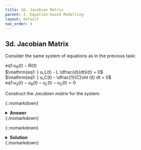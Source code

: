 ```yaml
---
title: 3d. Jacobian Matrix
parent: 3. Equation-based Modelling
layout: default
nav_order: 4
---
```


## 3d. Jacobian Matrix

Consider the same system of equations as in the previous task:

$\mathrm{eq1: } u_R(t) - R i(t)$\
$\mathrm{eq1: } u_L(t) - L \dfrac{d}{dt}i(t) = 0$\
$\mathrm{eq1: } u_C(t) - \dfrac{1}{C}\int i(t) dt = 0$\
$\mathrm{eq1: } u_S(t) - u_R(t) - u_L(t) - u_C(t) = 0$

Construct the *Jacobian matrix* for the system.

{::nomarkdown}<details><summary><strong>Answer</strong></summary>{:/nomarkdown}
\begin{tabular}{r | c c c c}
& $i$ & $u_R $ u_L $ u_C \\
\hline
& eq1 & -R & 1 & 0 & 0 \\
& eq2 & 0 & 0 & 1 & 0 \\
& eq3 & 0 & 0 & 0 & 1 \\
& eq4 & 0 & -1 & -1 & -1 \\
\end{tabular}

{::nomarkdown}</details>{:/nomarkdown}



{::nomarkdown}<details><summary><strong>Solution</strong></summary>{:/nomarkdown}

The Jacobian matrix is the matrix of the partial derivative of each equation with respect to each variable. This is used e.g. for iterating using Newton's method.

Note that we only differentiate with respect to the actual variables - **not** their derivatives or integrals. 

Note that derivatives and integrals also counts. Delayed variables, in the case of *difference equations*, however does not (but this is not relevant for this task).

We use the same variable order as in the previous task: $\left[i, u_R, u_L, u_C\right]$.

Equation 1 differentiated with respect to variable $i$ is calculated as:

$\dfrac{\partial}{\partial i}\left(u_R-R i\right) = -R$

We populate now populate the Jacobian matrix by repeating this for each combination of equation and variable:

\begin{tabular}{r | c c c c}
& $i$ & $u_R $ u_L $ u_C \\
\hline
& eq1 & -R & 1 & 0 & 0 \\
& eq2 & 0 & 0 & 1 & 0 \\
& eq3 & 0 & 0 & 0 & 1 \\
& eq4 & 0 & -1 & -1 & -1 \\
\end{tabular}

{::nomarkdown}</details>{:/nomarkdown}
